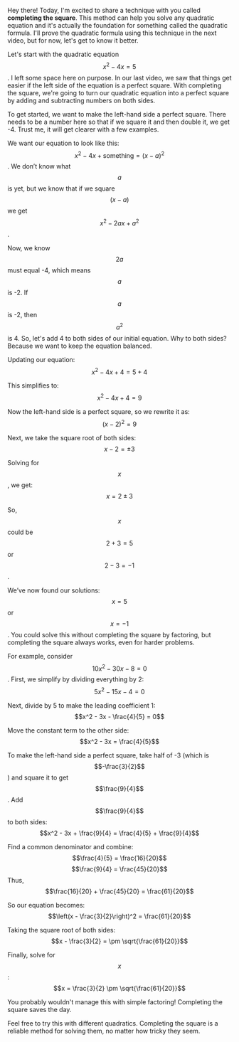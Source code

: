 Hey there! Today, I'm excited to share a technique with you called **completing the square**. This method can help you solve any quadratic equation and it's actually the foundation for something called the quadratic formula. I'll prove the quadratic formula using this technique in the next video, but for now, let's get to know it better.

Let's start with the quadratic equation $$x^2 - 4x = 5$$. I left some space here on purpose. In our last video, we saw that things get easier if the left side of the equation is a perfect square. With completing the square, we're going to turn our quadratic equation into a perfect square by adding and subtracting numbers on both sides.

To get started, we want to make the left-hand side a perfect square. There needs to be a number here so that if we square it and then double it, we get -4. Trust me, it will get clearer with a few examples.

We want our equation to look like this: $$x^2 - 4x + \text{something} = (x - a)^2$$. We don’t know what $$a$$ is yet, but we know that if we square $$(x - a)$$ we get $$x^2 - 2ax + a^2$$. 

Now, we know $$2a$$ must equal -4, which means $$a$$ is -2. If $$a$$ is -2, then $$a^2$$ is 4. So, let's add 4 to both sides of our initial equation. Why to both sides? Because we want to keep the equation balanced.

Updating our equation:
$$x^2 - 4x + 4 = 5 + 4$$

This simplifies to:
$$x^2 - 4x + 4 = 9$$

Now the left-hand side is a perfect square, so we rewrite it as:
$$(x - 2)^2 = 9$$

Next, we take the square root of both sides:
$$x - 2 = \pm 3$$

Solving for $$x$$, we get:
$$x = 2 \pm 3$$

So, $$x$$ could be $$2 + 3 = 5$$ or $$2 - 3 = -1$$.

We’ve now found our solutions: $$x = 5$$ or $$x = -1$$. You could solve this without completing the square by factoring, but completing the square always works, even for harder problems.

For example, consider $$10x^2 - 30x - 8 = 0$$. First, we simplify by dividing everything by 2:
$$5x^2 - 15x - 4 = 0$$

Next, divide by 5 to make the leading coefficient 1:
$$x^2 - 3x - \frac{4}{5} = 0$$

Move the constant term to the other side:
$$x^2 - 3x = \frac{4}{5}$$

To make the left-hand side a perfect square, take half of -3 (which is $$-\frac{3}{2}$$) and square it to get $$\frac{9}{4}$$. Add $$\frac{9}{4}$$ to both sides:
$$x^2 - 3x + \frac{9}{4} = \frac{4}{5} + \frac{9}{4}$$

Find a common denominator and combine:
$$\frac{4}{5} = \frac{16}{20}$$
$$\frac{9}{4} = \frac{45}{20}$$
Thus,
$$\frac{16}{20} + \frac{45}{20} = \frac{61}{20}$$

So our equation becomes:
$$\left(x - \frac{3}{2}\right)^2 = \frac{61}{20}$$

Taking the square root of both sides:
$$x - \frac{3}{2} = \pm \sqrt{\frac{61}{20}}$$

Finally, solve for $$x$$:
$$x = \frac{3}{2} \pm \sqrt{\frac{61}{20}}$$

You probably wouldn't manage this with simple factoring! Completing the square saves the day.

Feel free to try this with different quadratics. Completing the square is a reliable method for solving them, no matter how tricky they seem.